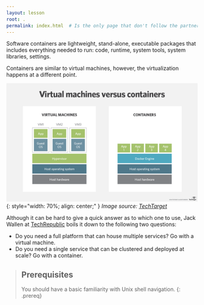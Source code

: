 ```yaml
---
layout: lesson
root: .
permalink: index.html  # Is the only page that don't follow the partner /:path/index.html
---
```

Software containers are lightweight, stand-alone, executable packages
that includes everything needed to run: code, runtime, system tools,
system libraries, settings.

Containers are similar to virtual machines, however, the virtualization
happens at a different point.

![virtual_machines_vs_containers](fig/01-virtual_machines_vs_containers.png)
{: style="width: 70%; align: center;" }
*Image source: [TechTarget]*

Although it can be hard to give a quick answer as to which one to use,
Jack Wallen at [TechRepublic] boils it down to the following two questions:
- Do you need a full platform that can house multiple services? Go with a virtual machine.
- Do you need a single service that can be clustered and deployed at scale? Go with a container.

> ## Prerequisites
>
> You should have a basic familiarity with Unix shell navigation.
{: .prereq}

[TechTarget]: https://searchservervirtualization.techtarget.com/answer/Containers-vs-VMs-Whats-the-difference
[TechRepublic]: https://www.techrepublic.com/article/containers-vs-virtual-machines-a-simplified-answer-to-a-complex-question/
